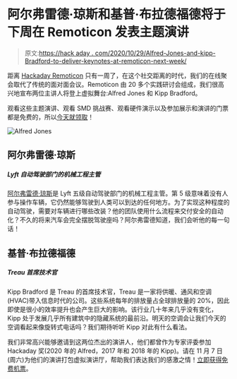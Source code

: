 # 阿尔弗雷德·琼斯和基普·布拉德福德将于下周在 Remoticon 发表主题演讲

> 原文:[https://hack aday . com/2020/10/29/Alfred-Jones-and-kipp-Bradford-to-deliver-keynotes-at-remoticon-next-week/](https://hackaday.com/2020/10/29/alfred-jones-and-kipp-bradford-to-deliver-keynotes-at-remoticon-next-week/)

距离 [Hackaday Remoticon](https://www.eventbrite.com/e/remoticon-tickets-115886905855) 只有一周了，在这个社交距离的时代，我们的在线聚会取代了传统的面对面会议。Remoticon 由 20 多个实践研讨会组成，我们很高兴地宣布两位主讲人将登上虚拟舞台:Alfred Jones 和 Kipp Bradford。

观看这些主题演讲、观看 SMD 挑战赛、观看硬件演示以及参加展示和演讲的门票都是免费的，所以[今天就领取](https://www.eventbrite.com/e/remoticon-tickets-115886905855)！

![Alfred Jones](../Images/fde19b4a4fa1347eb38be3d0db65a3d9.png)

## 阿尔弗雷德·琼斯

##### Lyft 自动驾驶部门的机械工程主管

[阿尔弗雷德·琼斯](https://www.linkedin.com/in/alfredcjones/)是 Lyft 五级自动驾驶部门的机械工程主管。第 5 级意味着没有人参与操作车辆，它仍然能够驾驶到人类可以到达的任何地方。为了实现这种程度的自动驾驶，需要对车辆进行哪些改装？他的团队使用什么流程来交付安全的自动化？不久的将来汽车会完全摆脱驾驶座吗？阿尔弗雷德知道，我们会听他的每一句话！

## 基普·布拉德福德

##### Treau 首席技术官

Kipp Bradford 是 Treau 的首席技术官，Treau 是一家将供暖、通风和空调(HVAC)带入信息时代的公司。这些系统每年的排放量占全球排放量的 20%，因此即使是很小的效率提升也会产生巨大的影响。该行业几十年来几乎没有变化，Kipp 处于发展几乎所有建筑中的隐藏系统的最前沿。明天的空调会让我们今天的空调看起来像旋转式电话吗？我们期待听听 Kipp 对此有什么看法。

我们非常高兴能够邀请到这两位杰出的演讲人，他们都曾作为专家评委参加 Hackaday 奖(2020 年的 Alfred，2017 年和 2018 年的 Kipp)。请在 11 月 7 日(周六)为他们的演讲打包虚拟演讲厅，帮助我们表达我们的感激之情！[立即获得免费机票](https://www.eventbrite.com/e/remoticon-tickets-115886905855)。